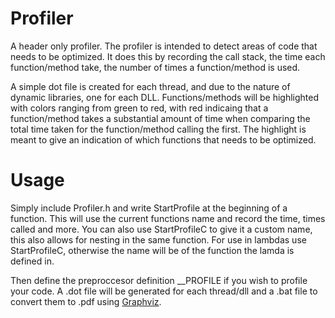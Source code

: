 # Profiler

A header only profiler. The profiler is intended to detect areas of code that needs to be optimized. It does this by recording the call stack, the time each function/method take, the number of times a function/method is used.

A simple dot file is created for each thread, and due to the nature of dynamic libraries, one for each DLL.
Functions/methods will be highlighted with colors ranging from green to red, with red indicaing that a function/method takes a substantial amount of time when comparing the total time taken for the function/method calling the first. The highlight is meant to give an indication of which functions that needs to be optimized.

# Usage
Simply include Profiler.h and write StartProfile at the beginning of a function. This will use the current functions name and record the time, times called and more.
You can also use StartProfileC to give it a custom name, this also allows for nesting in the same function.
For use in lambdas use StartProfileC, otherwise the name will be of the function the lamda is defined in.

Then define the preproccesor definition __PROFILE if you wish to profile your code.
A .dot file will be generated for each thread/dll and a .bat file to convert them to .pdf using [Graphviz](https://www.graphviz.org/).


